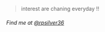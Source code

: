 <blockquote >
  <p>interest are chaning everyday !!</p>
</blockquote>
<h6>Find me at <a href="https://twitter.com/rpsilver36">@rpsilver36</a></h6>

